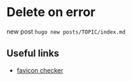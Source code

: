 # Delete on error

new post `hugo new posts/TOPIC/index.md`

## Useful links

- [favicon checker](https://realfavicongenerator.net/favicon_checker)